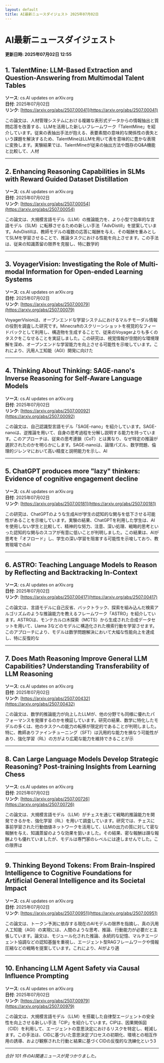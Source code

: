```yaml
---
layout: default
title: AI最新ニュースダイジェスト 2025年07月02日
---
```


# AI最新ニュースダイジェスト
**更新日時: 2025年07月02日 12:55**

## 1. TalentMine: LLM-Based Extraction and Question-Answering from Multimodal Talent Tables

**ソース**: cs.AI updates on arXiv.org  
**日付**: 2025年07月02日  
**リンク**: [https://arxiv.org/abs/2507.00041](https://arxiv.org/abs/2507.00041)  

この論文は、人材管理システムにおける複雑な表形式データからの情報抽出と質問応答を改善する、LLMを活用した新しいフレームワーク「TalentMine」を紹介しています。従来の表抽出手法が抱える、表要素間の意味的な関係性の喪失という課題を解決するため、TalentMineはLLMを用いて表を意味的に豊かな表現に変換します。実験結果では、TalentMineが従来の抽出方法や既存のQ&A機能と比較して、人材  

---

## 2. Enhancing Reasoning Capabilities in SLMs with Reward Guided Dataset Distillation

**ソース**: cs.AI updates on arXiv.org  
**日付**: 2025年07月02日  
**リンク**: [https://arxiv.org/abs/2507.00054](https://arxiv.org/abs/2507.00054)  

この論文は、大規模言語モデル（LLM）の推論能力を、より小型で効率的な言語モデル（SLM）に転移させるための新しい手法「AdvDistill」を提案しています。AdvDistillは、教師モデルの複数の応答に報酬を与え、その報酬を重みとしてSLMを学習させることで、推論タスクにおける性能を向上させます。この手法は、従来の知識蒸留の限界を克服し、特に数学的  

---

## 3. VoyagerVision: Investigating the Role of Multi-modal Information for Open-ended Learning Systems

**ソース**: cs.AI updates on arXiv.org  
**日付**: 2025年07月02日  
**リンク**: [https://arxiv.org/abs/2507.00079](https://arxiv.org/abs/2507.00079)  

VoyagerVisionは、オープンエンドな学習システムにおけるマルチモーダル情報の役割を調査した研究です。Minecraftのスクリーンショットを視覚的なフィードバックとして利用し、構造物を生成することで、従来のVoyagerよりも多くのタスクをこなせることを実証しました。この研究は、視覚情報が空間的な環境理解を深め、オープンエンドな学習能力を向上させる可能性を示唆しています。これにより、汎用人工知能（AGI）開発に向けた  

---

## 4. Thinking About Thinking: SAGE-nano's Inverse Reasoning for Self-Aware Language Models

**ソース**: cs.AI updates on arXiv.org  
**日付**: 2025年07月02日  
**リンク**: [https://arxiv.org/abs/2507.00092](https://arxiv.org/abs/2507.00092)  

この論文は、自己認識型言語モデル「SAGE-nano」を紹介しています。SAGE-nanoは、逆推論を用いて、自身の思考過程を分解し説明する能力を持っています。このアプローチは、従来の思考連鎖（CoT）とは異なり、なぜ特定の推論が選択されたのかを明らかにします。SAGE-nanoは、論理パズル、数学問題、倫理的ジレンマにおいて高い精度と説明能力を示し、AI  

---

## 5. ChatGPT produces more "lazy" thinkers: Evidence of cognitive engagement decline

**ソース**: cs.AI updates on arXiv.org  
**日付**: 2025年07月02日  
**リンク**: [https://arxiv.org/abs/2507.00181](https://arxiv.org/abs/2507.00181)  

この研究は、ChatGPTのような生成AIが学生の認知的な関与を低下させる可能性があることを示唆しています。実験の結果、ChatGPTを利用した学生は、AIを使用しない学生と比較して、精神的な努力、注意、深い処理、戦略的思考といった認知的な関与のスコアが有意に低いことが判明しました。この結果は、AIが思考を「オフロード」し、学生の深い学習を阻害する可能性を示唆しており、教育現場でのAI  

---

## 6. ASTRO: Teaching Language Models to Reason by Reflecting and Backtracking In-Context

**ソース**: cs.AI updates on arXiv.org  
**日付**: 2025年07月02日  
**リンク**: [https://arxiv.org/abs/2507.00417](https://arxiv.org/abs/2507.00417)  

この論文は、言語モデルに自己反省、バックトラック、探索を組み込んだ検索アルゴリズムのような推論能力を教えるフレームワーク「ASTRO」を紹介しています。ASTROは、モンテカルロ木探索（MCTS）から生成された合成データセットを用いて、Llama 3などのモデルに構造化された検索行動を学習させます。このアプローチにより、モデルは数学問題解決において大幅な性能向上を達成し、特に反復的な  

---

## 7. Does Math Reasoning Improve General LLM Capabilities? Understanding Transferability of LLM Reasoning

**ソース**: cs.AI updates on arXiv.org  
**日付**: 2025年07月02日  
**リンク**: [https://arxiv.org/abs/2507.00432](https://arxiv.org/abs/2507.00432)  

この論文は、数学的推論能力が向上したLLMが、他の分野でも同様に優れたパフォーマンスを発揮するのかを検証しています。研究の結果、数学に特化したモデルの多くは、他のタスクへの能力の転移が限定的であることが判明しました。特に、教師ありファインチューニング（SFT）は汎用的な能力を損なう可能性があり、強化学習（RL）の方がより広範な能力を維持できることが示  

---

## 8. Can Large Language Models Develop Strategic Reasoning? Post-training Insights from Learning Chess

**ソース**: cs.AI updates on arXiv.org  
**日付**: 2025年07月02日  
**リンク**: [https://arxiv.org/abs/2507.00726](https://arxiv.org/abs/2507.00726)  

この論文は、大規模言語モデル（LLM）がチェスを通じて戦略的推論能力を開発できるかを、強化学習（RL）を用いて調査しています。研究では、チェスに事前学習された行動価値ネットワークを活用して、LLMの出力の質に対して密な報酬を与え、知識蒸留のような効果を狙いました。その結果、密な報酬は疎な報酬よりも優れていましたが、モデルは専門家のレベルには達しませんでした。この限界は  

---

## 9. Thinking Beyond Tokens: From Brain-Inspired Intelligence to Cognitive Foundations for Artificial General Intelligence and its Societal Impact

**ソース**: cs.AI updates on arXiv.org  
**日付**: 2025年07月02日  
**リンク**: [https://arxiv.org/abs/2507.00951](https://arxiv.org/abs/2507.00951)  

この論文は、トークン予測に依存する現在のAIモデルの限界を指摘し、真の汎用人工知能（AGI）の実現には、人間のような思考、推論、行動能力が必要だと主張しています。論文は、モジュール化された推論、永続的な記憶、マルチエージェント協調などの認知基盤を重視し、エージェント型RAGフレームワークや情報圧縮などの戦略を提案しています。これにより、AIがより適  

---

## 10. Enhancing LLM Agent Safety via Causal Influence Prompting

**ソース**: cs.AI updates on arXiv.org  
**日付**: 2025年07月02日  
**リンク**: [https://arxiv.org/abs/2507.00979](https://arxiv.org/abs/2507.00979)  

この論文は、大規模言語モデル（LLM）を搭載した自律型エージェントの安全性を向上させる新しい手法「CIP」を紹介しています。CIPは、因果関係図（CID）を利用して、エージェントの意思決定におけるリスクを特定し、軽減します。この手法は、CIDに基づいた意思決定プロセスの初期化、環境との相互作用の誘導、および観察された行動と結果に基づくCIDの反復的な洗練化という3  

---

*合計 101 件のAI関連ニュースが見つかりました。*
